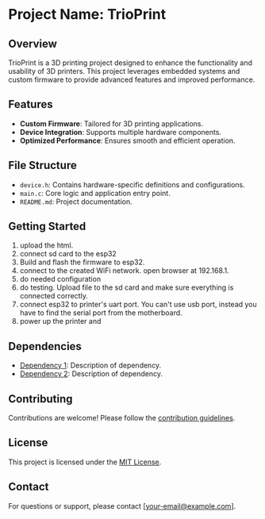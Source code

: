 ```
```
# Project Name: TrioPrint

## Overview
TrioPrint is a 3D printing project designed to enhance the functionality and usability of 3D printers. This project leverages embedded systems and custom firmware to provide advanced features and improved performance.

## Features
- **Custom Firmware**: Tailored for 3D printing applications.
- **Device Integration**: Supports multiple hardware components.
- **Optimized Performance**: Ensures smooth and efficient operation.

## File Structure
- `device.h`: Contains hardware-specific definitions and configurations.
- `main.c`: Core logic and application entry point.
- `README.md`: Project documentation.

## Getting Started
1. upload the html.
1. connect sd card to the esp32
2. Build and flash the firmware to esp32.
3. connect to the created WiFi network. open browser at 192.168.1.
4. do needed configuration
5. do testing. Upload file to the sd card and make sure everything is connected correctly.
6. connect esp32 to printer's uart port. You can't use usb port, instead you have to find the serial port from the motherboard.
7. power up the printer and

## Dependencies
- [Dependency 1](#): Description of dependency.
- [Dependency 2](#): Description of dependency.

## Contributing
Contributions are welcome! Please follow the [contribution guidelines](CONTRIBUTING.md).

## License
This project is licensed under the [MIT License](LICENSE).

## Contact
For questions or support, please contact [your-email@example.com].
```
